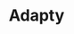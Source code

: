 ---
title: Adapty
short_desc: SDK helping to grow and automate in-app subscriptions
desc: 4Taps created apps for each platform. Each game's social stream is the new way to follow live sports on-the-go, even if the user is away from the TV.
background: "rgba(0, 0, 0, 0.05)"
show_in_review_block: "No"
reviewer: Nish Patel
reviewer_position: Founder and CEO of ClutchPoints
review_body: 
appstore: "#"
googleplay: "#"
icon: /images/cases/icons/clutchpoints.png
image_page:
  - path: /images/cases/pages/adapty/x1.png
  - path: /images/cases/pages/adapty/x2.png
image_review:
  - path: /images/cases/reviews/adapty/desktop/x1.png
  - path: /images/cases/reviews/adapty/desktop/x2.png
image_review_mobile:
  - path: /images/cases/reviews/adapty/mobile/x1.png
  - path: /images/cases/reviews/adapty/mobile/x2.png
image_review_mobile_centrize: "Yes"
---
